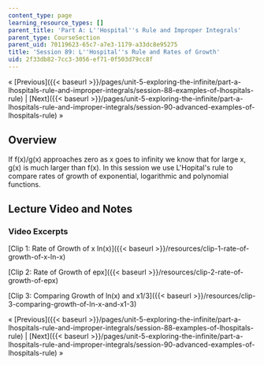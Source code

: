 ```yaml
---
content_type: page
learning_resource_types: []
parent_title: 'Part A: L''Hospital''s Rule and Improper Integrals'
parent_type: CourseSection
parent_uid: 70119623-65c7-a7e3-1179-a33dc8e95275
title: 'Session 89: L''Hospital''s Rule and Rates of Growth'
uid: 2f33db82-7cc3-3056-ef71-0f503d79cc8f
---
```


« [Previous]({{< baseurl >}}/pages/unit-5-exploring-the-infinite/part-a-lhospitals-rule-and-improper-integrals/session-88-examples-of-lhospitals-rule) | [Next]({{< baseurl >}}/pages/unit-5-exploring-the-infinite/part-a-lhospitals-rule-and-improper-integrals/session-90-advanced-examples-of-lhospitals-rule) »

Overview
--------

If f(x)/g(x) approaches zero as x goes to infinity we know that for large x, g(x) is much larger than f(x). In this session we use L'Hopital's rule to compare rates of growth of exponential, logarithmic and polynomial functions.

Lecture Video and Notes
-----------------------

### Video Excerpts

[Clip 1: Rate of Growth of x ln(x)]({{< baseurl >}}/resources/clip-1-rate-of-growth-of-x-ln-x)

[Clip 2: Rate of Growth of epx]({{< baseurl >}}/resources/clip-2-rate-of-growth-of-epx)

[Clip 3: Comparing Growth of ln(x) and x1/3]({{< baseurl >}}/resources/clip-3-comparing-growth-of-ln-x-and-x1-3)

« [Previous]({{< baseurl >}}/pages/unit-5-exploring-the-infinite/part-a-lhospitals-rule-and-improper-integrals/session-88-examples-of-lhospitals-rule) | [Next]({{< baseurl >}}/pages/unit-5-exploring-the-infinite/part-a-lhospitals-rule-and-improper-integrals/session-90-advanced-examples-of-lhospitals-rule) »
